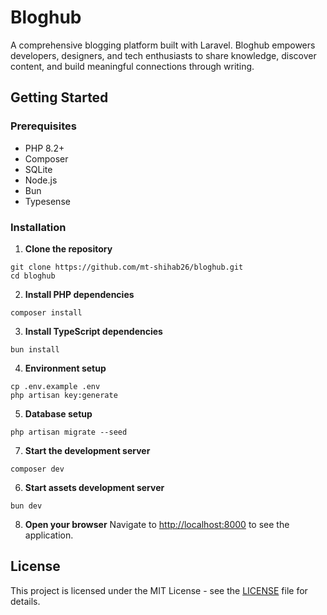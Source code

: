 # Bloghub

A comprehensive blogging platform built with Laravel. Bloghub empowers developers, designers, and tech enthusiasts to share knowledge, discover content, and build meaningful connections through writing.

## Getting Started

### Prerequisites

- PHP 8.2+
- Composer
- SQLite
- Node.js
- Bun
- Typesense

### Installation

1. **Clone the repository**

```shellscript
git clone https://github.com/mt-shihab26/bloghub.git
cd bloghub
```

2. **Install PHP dependencies**

```shellscript
composer install
```

3. **Install TypeScript dependencies**

```shellscript
bun install
```

4. **Environment setup**

```shellscript
cp .env.example .env
php artisan key:generate
```

5. **Database setup**

```shellscript
php artisan migrate --seed
```

7. **Start the development server**

```shellscript
composer dev
```

6. **Start assets development server**

```shellscript
bun dev
```

8. **Open your browser**
   Navigate to [http://localhost:8000](http://localhost:8000) to see the application.

## License

This project is licensed under the MIT License - see the [LICENSE](LICENSE) file for details.

